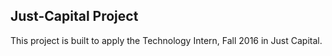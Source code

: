 ## Just-Capital Project
This project is built to apply the Technology Intern, Fall 2016 in Just Capital.  

